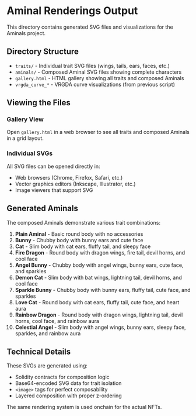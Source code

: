 # Aminal Renderings Output

This directory contains generated SVG files and visualizations for the Aminals project.

## Directory Structure

- `traits/` - Individual trait SVG files (wings, tails, ears, faces, etc.)
- `aminals/` - Composed Aminal SVG files showing complete characters
- `gallery.html` - HTML gallery showing all traits and composed Aminals
- `vrgda_curve_*` - VRGDA curve visualizations (from previous script)

## Viewing the Files

### Gallery View
Open `gallery.html` in a web browser to see all traits and composed Aminals in a grid layout.

### Individual SVGs
All SVG files can be opened directly in:
- Web browsers (Chrome, Firefox, Safari, etc.)
- Vector graphics editors (Inkscape, Illustrator, etc.)
- Image viewers that support SVG

## Generated Aminals

The composed Aminals demonstrate various trait combinations:

1. **Plain Aminal** - Basic round body with no accessories
2. **Bunny** - Chubby body with bunny ears and cute face
3. **Cat** - Slim body with cat ears, fluffy tail, and sleepy face
4. **Fire Dragon** - Round body with dragon wings, fire tail, devil horns, and cool face
5. **Angel Bunny** - Chubby body with angel wings, bunny ears, cute face, and sparkles
6. **Demon Cat** - Slim body with bat wings, lightning tail, devil horns, and cool face
7. **Sparkle Bunny** - Chubby body with bunny ears, fluffy tail, cute face, and sparkles
8. **Love Cat** - Round body with cat ears, fluffy tail, cute face, and heart aura
9. **Rainbow Dragon** - Round body with dragon wings, lightning tail, devil horns, cool face, and rainbow aura
10. **Celestial Angel** - Slim body with angel wings, bunny ears, sleepy face, sparkles, and rainbow aura

## Technical Details

These SVGs are generated using:
- Solidity contracts for composition logic
- Base64-encoded SVG data for trait isolation
- `<image>` tags for perfect composability
- Layered composition with proper z-ordering

The same rendering system is used onchain for the actual NFTs.